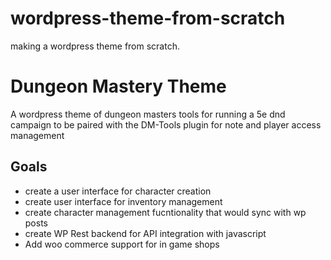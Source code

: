 # wordpress-theme-from-scratch
making a wordpress theme from scratch.

# Dungeon Mastery Theme
A wordpress theme of dungeon masters tools for running a 5e dnd campaign
to be paired with the DM-Tools plugin for note and player access management 
## Goals
- create a user interface for character creation
- create user interface for inventory management
- create character management fucntionality that would sync with wp posts
- create WP Rest backend for API integration with javascript
- Add woo commerce support for in game shops